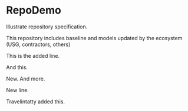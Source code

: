# RepoDemo
Illustrate repository specification.

This repository includes baseline and models updated by the ecosystem (USG, contractors, others)

This is the added line.

And this.

New. And more.

New line.

Travelintatty added this.
